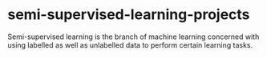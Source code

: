 # semi-supervised-learning-projects
Semi-supervised learning is the branch of machine learning concerned with using labelled as well as unlabelled data to perform certain learning tasks.
